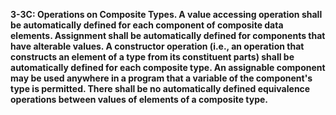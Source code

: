 **3-3C: Operations on Composite Types.  A value accessing operation shall be automatically defined for each component of composite data elements. Assignment shall be automatically defined for components that have alterable values. A constructor operation (i.e., an operation that constructs an element of a type from its constituent parts) shall be automatically defined for each composite type. An assignable component may be used anywhere in a program that a variable of the component's type is permitted. There shall be no automatically defined equivalence operations between values of elements of a composite type.**
